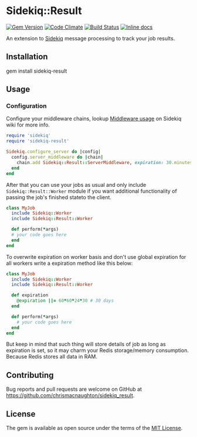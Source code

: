 # Sidekiq::Result
[![Gem Version](https://badge.fury.io/rb/sidekiq_result.png)](http://badge.fury.io/rb/sidekiq_result)
[![Code Climate](https://codeclimate.com/github/ChrisMacNaughton/sidekiq_result.png)](https://codeclimate.com/github/ChrisMacNaughton/sidekiq_result)
[![Build Status](https://secure.travis-ci.org/ChrisMacNaughton/sidekiq_result.png)](http://travis-ci.org/ChrisMacNaughton/sidekiq_result)
[![Inline docs](https://inch-ci.org/github/ChrisMacNaughton/sidekiq_result.png)](https://inch-ci.org/github/ChrisMacNaughton/sidekiq_result)

An extension to [Sidekiq](http://github.com/mperham/sidekiq) message processing to track your job results.

## Installation

gem install sidekiq-result

## Usage

### Configuration

Configure your middleware chains, lookup [Middleware usage](https://github.com/mperham/sidekiq/wiki/Middleware)
on Sidekiq wiki for more info.

``` ruby
require 'sidekiq'
require 'sidekiq-result'

Sidekiq.configure_server do |config|
  config.server_middleware do |chain|
    chain.add Sidekiq::Result::ServerMiddleware, expiration: 30.minutes # default
  end
end
```

After that you can use your jobs as usual and only include `Sidekiq::Result::Worker` module if you want additional functionality of passing the job's finished stateto the client.

``` ruby
class MyJob
  include Sidekiq::Worker
  include Sidekiq::Result::Worker

  def perform(*args)
  # your code goes here
  end
end
```

To overwrite expiration on worker basis and don't use global expiration for all workers write a expiration method like this below:

``` ruby
class MyJob
  include Sidekiq::Worker
  include Sidekiq::Result::Worker

  def expiration
    @expiration ||= 60*60*24*30 # 30 days
  end

  def perform(*args)
    # your code goes here
  end
end
```

But keep in mind that such thing will store details of job as long as expiration is set, so it may charm your Redis storage/memory consumption. Because Redis stores all data in RAM.

## Contributing

Bug reports and pull requests are welcome on GitHub at https://github.com/chrismacnaughton/sidekiq_result.

## License

The gem is available as open source under the terms of the [MIT License](http://opensource.org/licenses/MIT).

